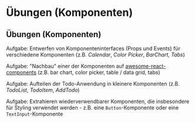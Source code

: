# Übungen (Komponenten)

## Übungen (Komponenten)

Aufgabe: Entwerfen von Komponenteninterfaces (Props und Events) für verschiedene Komponenten (z.B. _Calendar_, _Color Picker_, _BarChart_, _Tabs_)

Aufgabe: "Nachbau" einer der Komponenten auf [awesome-react-components](https://github.com/brillout/awesome-react-components) (z.B. bar chart, color picker, table / data grid, tabs)

Aufgabe: Aufteilen der Todo-Anwendung in kleinere Komponenten (z.B. _TodoList_, _TodoItem_, _AddTodo_)

Aufgabe: Extrahieren wiederverwendbarer Komponenten, die insbesondere für Styling verwendet werden - z.B. eine `Button`-Komponente oder eine `TextInput`-Komponente
